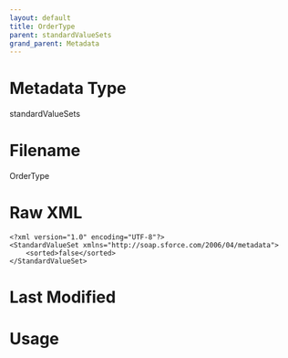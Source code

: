 ```yaml
---
layout: default
title: OrderType
parent: standardValueSets
grand_parent: Metadata
---
```

# Metadata Type
standardValueSets


# Filename 
OrderType


# Raw XML
```
<?xml version="1.0" encoding="UTF-8"?>
<StandardValueSet xmlns="http://soap.sforce.com/2006/04/metadata">
    <sorted>false</sorted>
</StandardValueSet>
```


# Last Modified


# Usage
